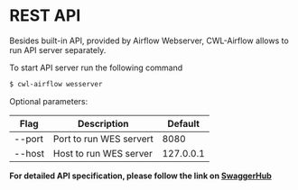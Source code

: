 # REST API

Besides built-in API, provided by Airflow Webserver, CWL-Airflow allows to run API server separately.

To start API server run the following command
```sh
$ cwl-airflow wesserver
```

Optional parameters:

| Flag   | Description             | Default   |
| ------ | ----------------------- | --------- |
| --port | Port to run WES servert | 8080      |
| --host | Host to run WES server  | 127.0.0.1 |

**For detailed API specification, please follow the link on [SwaggerHub](https://app.swaggerhub.com/apis/michael-kotliar/cwl_airflow_workflow_execution_service/1.0.0)**

